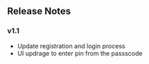 ## Release Notes
### v1.1
* Update registration and login process
* UI updrage to enter pin from the passscode